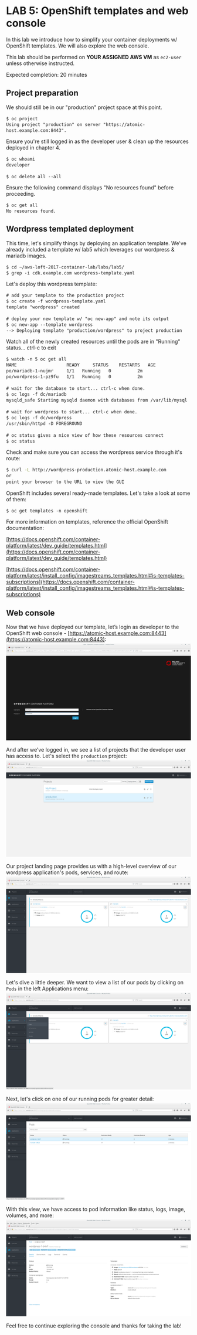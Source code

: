 # LAB 5: OpenShift templates and web console

In this lab we introduce how to simplify your container deployments w/ OpenShift templates.  We will also explore the web console.

This lab should be performed on **YOUR ASSIGNED AWS VM** as `ec2-user` unless otherwise instructed.

Expected completion: 20 minutes

## Project preparation

We should still be in our "production" project space at this point.
```shell
$ oc project
Using project "production" on server "https://atomic-host.example.com:8443".
```

Ensure you're still logged in as the developer user & clean up the resources deployed in chapter 4.
```shell
$ oc whoami
developer

$ oc delete all --all
```

Ensure the following command displays "No resources found" before proceeding.
```shell
$ oc get all
No resources found.
```

## Wordpress templated deployment

This time, let's simplify things by deploying an application template.  We've already included a template w/ lab5 which leverages our wordpress & mariadb images.
```shell
$ cd ~/aws-loft-2017-container-lab/labs/lab5/
$ grep -i cdk.example.com wordpress-template.yaml
```

Let's deploy this wordpress template:
```shell
# add your template to the production project
$ oc create -f wordpress-template.yaml
template "wordpress" created

# deploy your new template w/ "oc new-app" and note its output
$ oc new-app --template wordpress
--> Deploying template "production/wordpress" to project production
```

Watch all of the newly created resources until the pods are in "Running" status... ctrl-c to exit
```shell
$ watch -n 5 oc get all
NAME                   READY     STATUS    RESTARTS   AGE
po/mariadb-1-nujmr     1/1	 Running   0          2m
po/wordpress-1-pz9fu   1/1	 Running   0          2m

# wait for the database to start... ctrl-c when done.
$ oc logs -f dc/mariadb
mysqld_safe Starting mysqld daemon with databases from /var/lib/mysql

# wait for wordpress to start... ctrl-c when done.
$ oc logs -f dc/wordpress
/usr/sbin/httpd -D FOREGROUND

# oc status gives a nice view of how these resources connect
$ oc status
```

Check and make sure you can access the wordpress service through it's route:
```bash
$ curl -L http://wordpress-production.atomic-host.example.com
or
point your browser to the URL to view the GUI
```

OpenShift includes several ready-made templates. Let's take a look at some of them:
```shell
$ oc get templates -n openshift
```

For more information on templates, reference the official OpenShift documentation:

[https://docs.openshift.com/container-platform/latest/dev_guide/templates.html](https://docs.openshift.com/container-platform/latest/dev_guide/templates.html)

[https://docs.openshift.com/container-platform/latest/install_config/imagestreams_templates.html#is-templates-subscriptions](https://docs.openshift.com/container-platform/latest/install_config/imagestreams_templates.html#is-templates-subscriptions)

## Web console

Now that we have deployed our template, let’s login as developer to the OpenShift web console - [https://atomic-host.example.com:8443](https://atomic-host.example.com:8443):
![image not loading](images/1.png "Login")

And after we’ve logged in, we see a list of projects that the developer user has access to. Let's select the `production` project:
![image not loading](images/2.png "Projects")

Our project landing page provides us with a high-level overview of our wordpress application's pods, services, and route:
![image not loading](images/3.png "Overview")

Let's dive a little deeper. We want to view a list of our pods by clicking on `Pods` in the left Applications menu:
![image not loading](images/4.png "Pods")

Next, let's click on one of our running pods for greater detail:
![image not loading](images/5.png "Wordpress")

With this view, we have access to pod information like status, logs, image, volumes, and more:
![image not loading](images/6.png "PodDetails")

Feel free to continue exploring the console and thanks for taking the lab!
